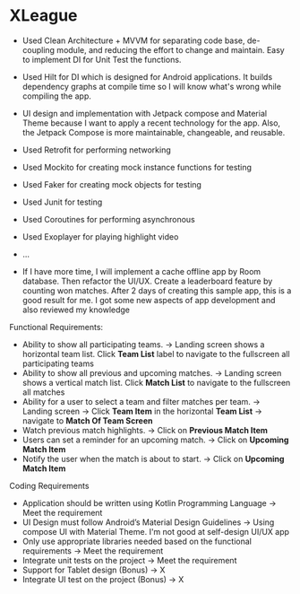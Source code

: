 # XLeague

- Used Clean Architecture + MVVM for separating code base, de-coupling module, and reducing the effort to change and maintain. Easy to implement DI for Unit Test the functions.
- Used Hilt for DI which is designed for Android applications. It builds dependency graphs at compile time so I will know what's wrong while compiling the app.
- UI design and implementation with Jetpack compose and Material Theme because I want to apply a recent technology for the app. Also, the Jetpack Compose is more maintainable, changeable, and reusable.
- Used Retrofit for performing networking
- Used Mockito for creating mock instance functions for testing
- Used Faker for creating mock objects for testing
- Used Junit for testing
- Used Coroutines for performing asynchronous
- Used Exoplayer for playing highlight video
- ...

- If I have more time, I will implement a cache offline app by Room database. Then refactor the UI/UX. Create a leaderboard feature by counting won matches. After 2 days of creating this sample app, this is a good result for me. I got some new aspects of app development and also reviewed my knowledge

Functional Requirements:
- Ability to show all participating teams. -> Landing screen shows a horizontal team list. Click **Team List** label to navigate to the fullscreen all participating teams
- Ability to show all previous and upcoming matches. -> Landing screen shows a vertical match list. Click **Match List** to navigate to the fullscreen all matches
- Ability for a user to select a team and filter matches per team. -> Landing screen -> Click **Team Item** in the horizontal **Team List** -> navigate to **Match Of Team Screen**
- Watch previous match highlights. -> Click on **Previous Match Item**
- Users can set a reminder for an upcoming match. -> Click on **Upcoming Match Item**
- Notify the user when the match is about to start. -> Click on **Upcoming Match Item**


Coding Requirements
- Application should be written using Kotlin Programming Language -> Meet the requirement
- UI Design must follow Android’s Material Design Guidelines -> Using compose UI with Material Theme. I'm not good at self-design UI/UX app
- Only use appropriate libraries needed based on the functional requirements -> Meet the requirement
- Integrate unit tests on the project -> Meet the requirement
- Support for Tablet design (Bonus) -> X 
- Integrate UI test on the project (Bonus) -> X
